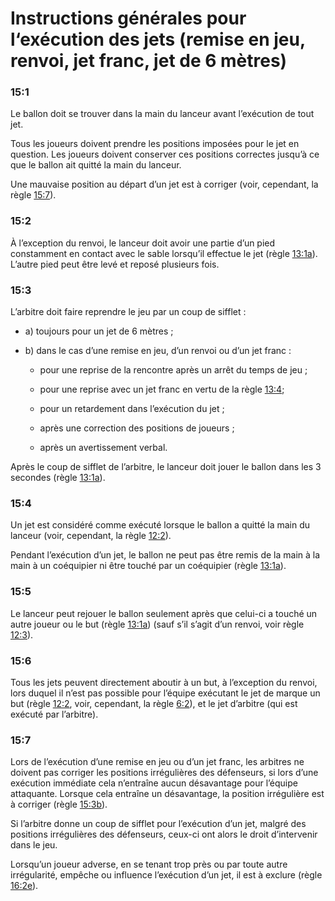 # Instructions générales pour l‘exécution des jets (remise en jeu, renvoi, jet franc, jet de 6 mètres)

### 15:1
Le ballon doit se trouver dans la main du lanceur avant l’exécution de tout jet.

Tous les joueurs doivent prendre les positions imposées pour le jet en question. Les joueurs doivent
conserver ces positions correctes jusqu’à ce que le ballon ait quitté la main du lanceur.

Une mauvaise position au départ d’un jet est à corriger (voir, cependant, la règle [15:7](#15:7)).

### 15:2
À l’exception du renvoi, le lanceur doit avoir une partie d’un pied constamment en contact avec le
sable lorsqu’il effectue le jet (règle [13:1a](#13:1)). L’autre pied peut être levé et reposé plusieurs fois.

### 15:3
L’arbitre doit faire reprendre le jeu par un coup de sifflet :
- a) toujours pour un jet de 6 mètres ;

- b) dans le cas d’une remise en jeu, d’un renvoi ou d’un jet franc :
   * pour une reprise de la rencontre après un arrêt du temps de jeu ;

   * pour une reprise avec un jet franc en vertu de la règle [13:4](#13:4);

   * pour un retardement dans l’exécution du jet ;

   * après une correction des positions de joueurs ;

   * après un avertissement verbal.
   
Après le coup de sifflet de l’arbitre, le lanceur doit jouer le ballon dans les 3 secondes (règle [13:1a](#13:1)).

### 15:4
Un jet est considéré comme exécuté lorsque le ballon a quitté la main du lanceur (voir, cependant,
la règle [12:2](#12:2)).

Pendant l’exécution d’un jet, le ballon ne peut pas être remis de la main à la main à un coéquipier
ni être touché par un coéquipier (règle [13:1a](#13:1)).

### 15:5
Le lanceur peut rejouer le ballon seulement après que celui-ci a touché un autre joueur ou le but
(règle [13:1a](#13:1)) (sauf s’il s’agit d’un renvoi, voir règle [12:3](#12:3)).

### 15:6
Tous les jets peuvent directement aboutir à un but, à l’exception du renvoi, lors duquel il n’est pas
possible pour l’équipe exécutant le jet de marque un but (règle [12:2](#12:2), voir, cependant, la règle [6:2](#6:2)),
et le jet d’arbitre (qui est exécuté par l’arbitre).

### 15:7
Lors de l’exécution d’une remise en jeu ou d’un jet franc, les arbitres ne doivent pas corriger les
positions irrégulières des défenseurs, si lors d’une exécution immédiate cela n’entraîne aucun
désavantage pour l’équipe attaquante. Lorsque cela entraîne un désavantage, la position irrégulière
est à corriger (règle [15:3b](#15:3)).

Si l’arbitre donne un coup de sifflet pour l’exécution d’un jet, malgré des positions irrégulières des
défenseurs, ceux-ci ont alors le droit d’intervenir dans le jeu.

Lorsqu’un joueur adverse, en se tenant trop près ou par toute autre irrégularité, empêche ou
influence l’exécution d’un jet, il est à exclure (règle [16:2e](#16:2)).
